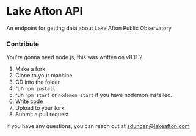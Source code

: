 # Lake Afton API
An endpoint for getting data about Lake Afton Public Observatory

### Contribute

You're gonna need node.js, this was written on v8.11.2

1. Make a fork
2. Clone to your machine
3. CD into the folder
4. run ```npm install```
5. run ```npm start``` or ```nodemon start``` if you have nodemon installed.
6. Write code
7. Upload to your fork
8. Submit a pull request

If you have any questions, you can reach out at sduncan@lakeafton.com
